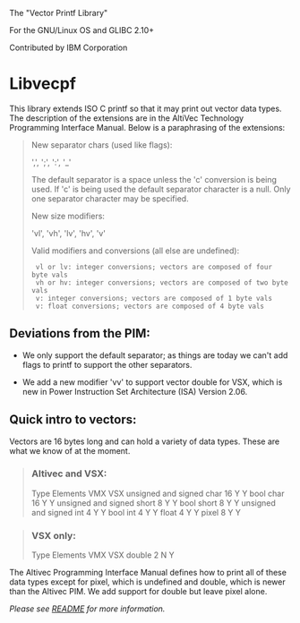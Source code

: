 The "Vector Printf Library"

For the GNU/Linux OS and GLIBC 2.10+

Contributed by IBM Corporation

# Libvecpf
This library extends ISO C printf so that it may print out vector data types.  The description of the extensions are in the AltiVec Technology Programming Interface Manual.  Below is a paraphrasing of the extensions:

>  New separator chars (used like flags):
>
>    ',', ';', ':', '_'
>
>    The default separator is a space unless the 'c' conversion is
>    being used.  If 'c' is being used the default separator character
>    is a null.  Only one separator character may be specified.
>
>  New size modifiers:
>
>    'vl', 'vh', 'lv', 'hv', 'v'
>
>  Valid modifiers and conversions (all else are undefined):
>
>      vl or lv: integer conversions; vectors are composed of four byte vals
>      vh or hv: integer conversions; vectors are composed of two byte vals
>      v: integer conversions; vectors are composed of 1 byte vals
>      v: float conversions; vectors are composed of 4 byte vals

## Deviations from the PIM:

 * We only support the default separator; as things are today we can't add flags to printf to support the other separators.

 * We add a new modifier 'vv' to support vector double for VSX, which is new in Power Instruction Set Architecture (ISA) Version 2.06.

## Quick intro to vectors:

Vectors are 16 bytes long and can hold a variety of data types.  These
are what we know of at the moment.

> ### Altivec and VSX:
> 
>  Type                            Elements  VMX  VSX
>  unsigned and signed char          16       Y    Y
>  bool char                         16       Y    Y
>  unsigned and signed short          8       Y    Y
>  bool short                         8       Y    Y
>  unsigned and signed int            4       Y    Y
>  bool int                           4       Y    Y
>  float                              4       Y    Y
>  pixel                              8       Y    Y

> ### VSX only:
>
>  Type                            Elements  VMX  VSX
>  double                             2       N    Y

The Altivec Programming Interface Manual defines how to print all of these data types except for pixel, which is undefined and double, which is newer than the Altivec PIM.  We add support for double but leave pixel alone.

_Please see [README](https://raw.github.com/Libvecpf/libvecpf/master/README "README") for more information._
